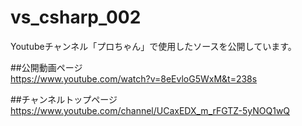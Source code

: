# vs_csharp_002

Youtubeチャンネル「プロちゃん」で使用したソースを公開しています。

##公開動画ページ  
<https://www.youtube.com/watch?v=8eEvloG5WxM&t=238s>  
  
##チャンネルトップページ  
<https://www.youtube.com/channel/UCaxEDX_m_rFGTZ-5yNOQ1wQ>

